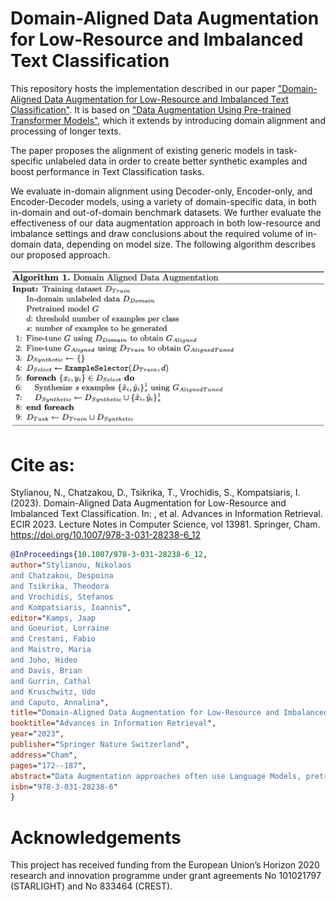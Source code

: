 # Domain-Aligned Data Augmentation for Low-Resource and Imbalanced Text Classification

This repository hosts the implementation described in our paper ["Domain-Aligned Data Augmentation for Low-Resource and Imbalanced Text Classification"](https://doi.org/10.1007/978-3-031-28238-6_12). 
It is based on ["Data Augmentation Using Pre-trained Transformer Models"](https://aclanthology.org/2020.lifelongnlp-1.3.pdf), which it extends by introducing domain alignment and processing of longer texts.

The paper proposes the alignment of existing generic models in task-specific unlabeled data in order to create better synthetic examples and boost performance in Text Classification tasks.

We evaluate in-domain alignment using Decoder-only, Encoder-only, and Encoder-Decoder models, using a variety of domain-specific data, in both in-domain and out-of-domain benchmark datasets. We further evaluate the effectiveness of our data augmentation approach in both low-resource and imbalance settings and draw conclusions about the required volume of in-domain data, depending on model size. The following algorithm describes our proposed approach. 

<img src="Algorithm.png" alt="Domain-aligned Data Augmentation algorithm" title="Domain-aligned Data Augmentation algorithm">


# Cite as: 
Stylianou, N., Chatzakou, D., Tsikrika, T., Vrochidis, S., Kompatsiaris, I. (2023). Domain-Aligned Data Augmentation for Low-Resource and Imbalanced Text Classification. In: , et al. Advances in Information Retrieval. ECIR 2023. Lecture Notes in Computer Science, vol 13981. Springer, Cham. https://doi.org/10.1007/978-3-031-28238-6_12


```bibtex
@InProceedings{10.1007/978-3-031-28238-6_12,
author="Stylianou, Nikolaos
and Chatzakou, Despoina
and Tsikrika, Theodora
and Vrochidis, Stefanos
and Kompatsiaris, Ioannis",
editor="Kamps, Jaap
and Goeuriot, Lorraine
and Crestani, Fabio
and Maistro, Maria
and Joho, Hideo
and Davis, Brian
and Gurrin, Cathal
and Kruschwitz, Udo
and Caputo, Annalina",
title="Domain-Aligned Data Augmentation for Low-Resource and Imbalanced Text Classification",
booktitle="Advances in Information Retrieval",
year="2023",
publisher="Springer Nature Switzerland",
address="Cham",
pages="172--187",
abstract="Data Augmentation approaches often use Language Models, pretrained on large quantities of unlabeled generic data, to conditionally generate examples. However, the generated data can be of subpar quality and struggle to maintain the same characteristics as the original dataset. To this end, we propose a Data Augmentation method for low-resource and imbalanced datasets, by aligning Language Models to in-domain data prior to generating synthetic examples. In particular, we propose the alignment of existing generic models in task-specific unlabeled data, in order to create better synthetic examples and boost performance in Text Classification tasks. We evaluate our approach on three diverse and well-known Language Models, four datasets, and two settings (i.e. imbalance and low-resource) in which Data Augmentation is usually deployed, and study the correlation between the amount of data required for alignment, model size, and its effects in downstream in-domain and out-of-domain tasks. Our results showcase that in-domain alignment helps create better examples and increase the performance in Text Classification. Furthermore, we find a positive connection between the number of training parameters in Language Models, the volume of fine-tuning data, and their effects in downstream tasks.",
isbn="978-3-031-28238-6"
}
```

# Acknowledgements
This project has received funding from the European Union’s Horizon 2020 research and innovation programme under grant agreements No 101021797 (STARLIGHT) and No 833464 (CREST).

